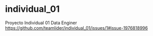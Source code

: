 # individual_01
Proyecto Individual 01 Data Enginer
https://github.com/teamlider/individual_01/issues/1#issue-1976818996
